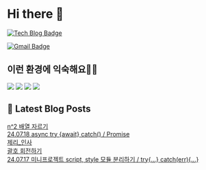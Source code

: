 # Hi there 👋

[![Tech Blog Badge](http://img.shields.io/badge/tistory-black?style=flat-square&logo=Tistory&link=https://codingpracticenote.tistory.com/)](https://codingpracticenote.tistory.com/)
	
[![Gmail Badge](https://img.shields.io/badge/Gmail-d14836?style=flat-square&logo=Gmail&logoColor=white&link=mailto:tkdrnr1215@gmail.com)](mailto:tkdrnr1215@gmail.com)

## 이런 환경에 익숙해요✍🏼

<img src="https://img.shields.io/badge/CSS3-1572B6?style=flat-square&logo=CSS3&logoColor=white"/> </t>
<img src="https://img.shields.io/badge/HTML5-E34F26?style=flat-square&logo=HTML5&logoColor=white"/> 
<img src="https://img.shields.io/badge/JavaScript-F7DF1E?style=flat-square&logo=JavaScript&logoColor=white"/>
<img src="https://img.shields.io/badge/TypeScript-3178C6?style=flat-square&logo=TypeScript&logoColor=white"/>

## 📕 Latest Blog Posts

<a href=https://codingpracticenote.tistory.com/265>n^2 배열 자르기</a></br><a href=https://codingpracticenote.tistory.com/264>24.07.18 async try {await} catch() / Promise</a></br><a href=https://codingpracticenote.tistory.com/263>제리_인사</a></br><a href=https://codingpracticenote.tistory.com/262>괄호 회전하기</a></br><a href=https://codingpracticenote.tistory.com/261>24.07.17 미니프로젝트 script, style 모듈 분리하기 / try{...} catch(err){...}</a></br>